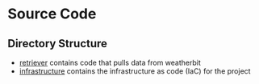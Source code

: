 # Source Code

## Directory Structure

- [retriever](./retriever) contains code that pulls data from weatherbit
- [infrastructure](./infrastructure/) contains the infrastructure as code (IaC) for the project
